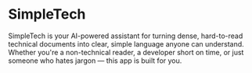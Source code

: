 # SimpleTech
SimpleTech is your AI-powered assistant for turning dense, hard-to-read technical documents into clear, simple language anyone can understand. Whether you're a non-technical reader, a developer short on time, or just someone who hates jargon — this app is built for you.
